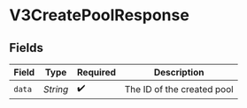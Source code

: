 # V3CreatePoolResponse


## Fields

| Field                      | Type                       | Required                   | Description                |
| -------------------------- | -------------------------- | -------------------------- | -------------------------- |
| `data`                     | *String*                   | :heavy_check_mark:         | The ID of the created pool |